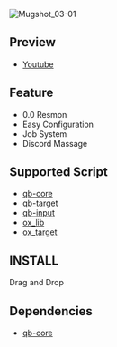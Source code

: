 ![Mugshot_03-01](https://github.com/abdullasadi/kael-mugshot/assets/17822126/e2ae4def-bb37-4d95-9e5a-c6b8aeb470fb)

## Preview
- [Youtube](https://youtu.be/WO4yoevtVZI)


## Feature
- 0.0 Resmon
- Easy Configuration
- Job System
- Discord Massage

## Supported Script
- [qb-core](https://github.com/qbcore-framework/qb-core)
- [qb-target](https://github.com/qbcore-framework/qb-target)
- [qb-input](https://github.com/qbcore-framework/qb-input)
- [ox_lib](https://github.com/overextended/ox_lib)
- [ox_target](https://github.com/overextended/ox_target)

## INSTALL

Drag and Drop

## Dependencies
- [qb-core](https://github.com/qbcore-framework/qb-core)
